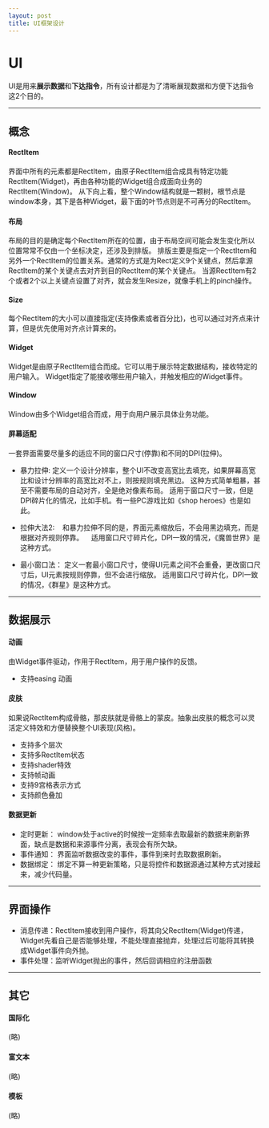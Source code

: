 ```yaml
---
layout: post
title: UI框架设计
---
```


# UI
UI是用来**展示数据**和**下达指令**，所有设计都是为了清晰展现数据和方便下达指令这2个目的。

---
## 概念
#### RectItem
界面中所有的元素都是RectItem，由原子RectItem组合成具有特定功能RectItem(Widget)，再由各种功能的Widget组合成面向业务的RectItem(Window)。
从下向上看，整个Window结构就是一颗树，根节点是window本身，其下是各种Widget，最下面的叶节点则是不可再分的RectItem。

#### 布局
布局的目的是确定每个RectItem所在的位置，由于布局空间可能会发生变化所以位置常常不仅由一个坐标决定，还涉及到排版。
排版主要是指定一个RectItem和另外一个RectItem的位置关系。通常的方式是为Rect定义9个关键点，然后拿源RectItem的某个关键点去对齐到目的RectItem的某个关键点。
当源RectItem有2个或者2个以上关键点设置了对齐，就会发生Resize，就像手机上的pinch操作。

#### Size
每个RectItem的大小可以直接指定(支持像素或者百分比)，也可以通过对齐点来计算，但是优先使用对齐点计算来的。

#### Widget
Widget是由原子RectItem组合而成。它可以用于展示特定数据结构，接收特定的用户输入。
Widget指定了能接收哪些用户输入，并触发相应的Widget事件。

#### Window
Window由多个Widget组合而成，用于向用户展示具体业务功能。

#### 屏幕适配
一套界面需要尽量多的适应不同的窗口尺寸(停靠)和不同的DPI(拉伸)。

* 暴力拉伸:
    定义一个设计分辨率，整个UI不改变高宽比去填充，如果屏幕高宽比和设计分辨率的高宽比对不上，则按规则填充黑边。
    这种方式简单粗暴，甚至不需要布局的自动对齐，全是绝对像素布局。
    适用于窗口尺寸一致，但是DPI碎片化的情况，比如手机。有一些PC游戏比如《shop heroes》也是如此。

* 拉伸大法2:
    和暴力拉伸不同的是，界面元素缩放后，不会用黑边填充，而是根据对齐规则停靠。
    适用窗口尺寸碎片化，DPI一致的情况，《魔兽世界》是这种方式。

* 最小窗口法：
    定义一套最小窗口尺寸，使得UI元素之间不会重叠，更改窗口尺寸后，UI元素按规则停靠，但不会进行缩放。
    适用窗口尺寸碎片化，DPI一致的情况，《群星》是这种方式。

---
## 数据展示
#### 动画
由Widget事件驱动，作用于RectItem，用于用户操作的反馈。
* 支持easing 动画

#### 皮肤
如果说RectItem构成骨骼，那皮肤就是骨骼上的蒙皮。抽象出皮肤的概念可以灵活定义特效和方便替换整个UI表现(风格)。 
* 支持多个层次
* 支持多RectItem状态
* 支持shader特效
* 支持帧动画
* 支持9宫格表示方式
* 支持颜色叠加

#### 数据更新
* 定时更新：
    window处于active的时候按一定频率去取最新的数据来刷新界面，缺点是数据和来源事件分离，表现会有所欠缺。
* 事件通知：
    界面监听数据改变的事件，事件到来时去取数据刷新。
* 数据绑定：
    绑定不算一种更新策略，只是将控件和数据源通过某种方式对接起来，减少代码量。

---
## 界面操作
* 消息传递：RectItem接收到用户操作，将其向父RectItem(Widget)传递，Widget先看自己是否能够处理，不能处理直接抛弃，处理过后可能将其转换成Widget事件向外抛。
* 事件处理：监听Widget抛出的事件，然后回调相应的注册函数

---
## 其它
#### 国际化
(略)
#### 富文本
(略)
#### 模板
(略)
